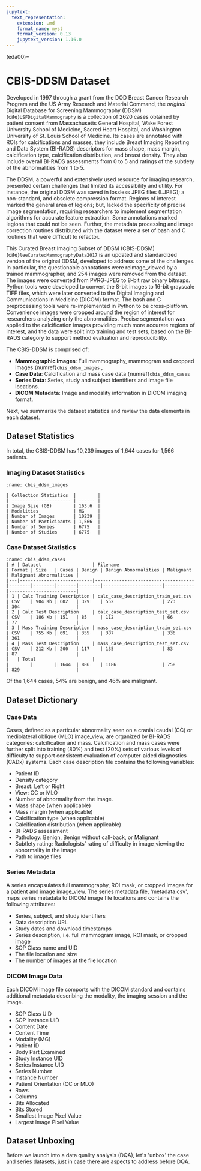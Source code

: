 ```yaml
---
jupytext:
  text_representation:
    extension: .md
    format_name: myst
    format_version: 0.13
    jupytext_version: 1.16.0
---
```


(eda00)=

# **CBIS-DDSM** Dataset

Developed in 1997 through a grant from the DOD Breast Cancer Research Program and the US Army Research and Material Command, the *original* Digital Database for Screening Mammography (DDSM) {cite}`USFDigitalMammography` is a collection of 2620 cases obtained by patient consent from Massachusetts General Hospital, Wake Forest University School of Medicine, Sacred Heart Hospital, and Washington University of St. Louis School of Medicine. Its cases are annotated with ROIs for calcifications and masses, they include Breast Imaging Reporting and Data System (BI-RADS) descriptors for mass shape, mass margin, calcification type, calcification distribution, and breast density. They also include overall BI-RADS assessments from 0 to 5 and ratings of the subtlety of the abnormalities from 1 to 5.

The DDSM, a powerful and extensively used resource for imaging research, presented certain challenges that limited its accessibility and utility.  For instance, the original DDSM was saved in lossless JPEG files (LJPEG); a non-standard, and obsolete compression format. Regions of interest marked the general area of legions; but, lacked the specificity of precise image segmentation, requiring researchers to implement segmentation algorithms for accurate feature extraction. Some annotations marked legions that could not be seen. Further, the metadata processing and image correction routines distributed with the dataset were a set of bash and C routines that were difficult to refactor.

This Curated Breast Imaging Subset of DDSM (CBIS-DDSM) {cite}`leeCuratedMammographyData2017` is an updated and standardized version of the original DDSM, developed to address some of the challenges. In particular, the questionable annotations were reimage_viewed by a trained mammographer, and 254 images were removed from the dataset. The images were converted from PVRG-JPEG to 8-bit raw binary bitmaps. Python tools were developed to convert the 8-bit images to 16-bit grayscale TIFF files, which were later converted to the Digital Imaging and Communications in Medicine (DICOM) format. The bash and C preprocessing tools were re-implemented in Python to be cross-platform. Convenience images were cropped around the region of interest for researchers analyzing only the abnormalities. Precise segmentation was applied to the calcification images providing much more accurate regions of interest, and the data were split into training and test sets, based on the BI-RADS category to support method evaluation and reproducibility.

The CBIS-DDSM is comprised of:

- **Mammographic Images**: Full mammography, mammogram and cropped images {numref}`cbis_ddsm_images` ,
- **Case Data**: Calcification and mass case data {numref}`cbis_ddsm_cases`
- **Series Data**: Series, study and subject identifiers and image file locations.
- **DICOM Metadata**: Image and modality information in DICOM imaging format.

Next, we summarize the dataset statistics and review the data elements in each dataset.

## Dataset Statistics

In total, the CBIS-DDSM has 10,239 images of 1,644 cases for 1,566 patients.

### Imaging Dataset Statistics

```{table} CBIS-DDSM Images
:name: cbis_ddsm_images

| Collection Statistics  |        |
| ---------------------- | ------ |
| Image Size (GB)        | 163.6  |
| Modalities             | MG     |
| Number of Images       | 10239  |
| Number of Participants | 1,566  |
| Number of Series       | 6775   |
| Number of Studies      | 6775   |
```

### Case Dataset Statistics

```{table} CBIS-DDSM Dataset Statistics
:name: cbis_ddsm_cases
| # | Dataset                   | Filename                            | Format | Size   | Cases | Benign | Benign Abnormalities | Malignant | Malignant Abnormalities |
|---|---------------------------|-------------------------------------|--------|--------|-------|--------|----------------------|-----------|-------------------------|
| 1 | Calc Training Description | calc_case_description_train_set.csv | CSV    | 904 Kb | 602   | 329    | 552                  | 273       | 304                     |
| 2 | Calc Test Description     | calc_case_description_test_set.csv  | CSV    | 186 Kb | 151   | 85     | 112                  | 66        | 77                      |
| 3 | Mass Training Description | mass_case_description_train_set.csv | CSV    | 755 Kb | 691   | 355    | 387                  | 336       | 361                     |
| 4 | Mass Test Description     | mass_case_description_test_set.csv  | CSV    | 212 Kb | 200   | 117    | 135                  | 83        | 87                      |
|   | Total                     |                                     |        |        | 1644  | 886    | 1186                 | 758       | 829                     |
```

Of the 1,644 cases, 54% are benign, and 46% are malignant.

## Dataset Dictionary

### Case Data

Cases, defined as a particular abnormality seen on a cranial caudal (CC) or mediolateral oblique (MLO) image_view, are organized by BI-RADS categories: calcification and mass. Calcification and mass cases were further split into training (80%) and test (20%) sets of various levels of difficulty to support consistent evaluation of computer-aided diagnostics (CADx) systems. Each case description file contains the following variables:

- Patient ID
- Density category
- Breast: Left or Right
- View: CC or MLO
- Number of abnormality from the image.
- Mass shape (when applicable)
- Mass margin (when applicable)
- Calcification type (when applicable)
- Calcification distribution (when applicable)
- BI-RADS assessment
- Pathology: Benign, Benign without call-back, or Malignant
- Subtlety rating: Radiologists’ rating of difficulty in image_viewing the abnormality in the image
- Path to image files

### Series Metadata

A series encapsulates full mammography, ROI mask, or cropped images for a patient and image image_view. The series metadata file, 'metadata.csv', maps series metadata to DICOM image file locations and contains the following attributes:

- Series, subject, and study identifiers
- Data description URL
- Study dates and download timestamps
- Series description, i.e. full mammogram image, ROI mask, or cropped image
- SOP Class name and UID
- The file location and size
- The number of images at the file location

### DICOM Image Data

Each DICOM image file comports with the DICOM standard and contains additional metadata describing the modality, the imaging session and the image.

- SOP Class UID
- SOP Instance UID
- Content Date
- Content Time
- Modality (MG)
- Patient ID
- Body Part Examined
- Study Instance UID
- Series Instance UID
- Series Number
- Instance Number
- Patient Orientation (CC or MLO)
- Rows
- Columns
- Bits Allocated
- Bits Stored
- Smallest Image Pixel Value
- Largest Image Pixel Value

## Dataset Unboxing

Before we launch into a data quality analysis (DQA), let's 'unbox' the case and series datasets, just in case there are aspects to address before DQA.
